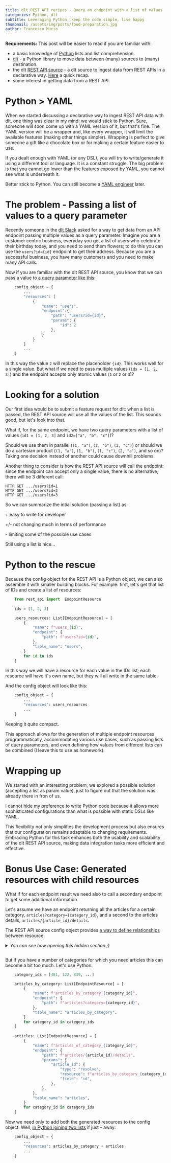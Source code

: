 ```yaml
---
title: dlt REST API recipes - Query an endpoint with a list of values
categories: Python, dlt
subtitle: Leveraging Python, keep the code simple, live happy
thumbnail: /assets/img/posts/food-preparation.jpg
author: Francesco Mucio
---
```


**Requirements:** This post will be easier to read if you are familiar with:
- a basic knowledge of [Python](https://www.python.org/) lists and list comprehension.
- [dlt](https://dlthub.com) - a Python library to move data between (many) sources to (many) destination.
- the dlt [REST API source](https://dlthub.com) - a dlt source to ingest data from REST APIs in a declarative way. [Here](https://www.youtube.com/watch?v=rdNj2S3lli0&ab_channel=UntitledDataCompany) a quick recap.
- some interest in getting data from a REST API.

 
# Python > YAML 
When we started discussing a declarative way to ingest REST API data with dlt, one thing was clear in my mind: we would stick to Python. Sure, someone will soon come up with a YAML version of it, but that's fine. The YAML version will be a wrapper and, like every wrapper, it will limit the available features (making other things simpler). Wrapping is perfect to give someone a gift like a chocolate box or for making a certain feature easier to use.

If you dealt enough with YAML (or any DSL), you will try to write/generate it using a different tool or language. It is a constant struggle. The big problem is that you cannot go lower than the features exposed by YAML, you cannot see what is underneath it.

Better stick to Python. You can still become a [YAML engineer](https://www.reddit.com/r/ProgrammerHumor/comments/9thtqf/seriously_are_we_all_yaml_engineers_now/) later.

# The problem - Passing a list of values to a query parameter
Recently someone in the [dlt Slack](https://join.slack.com/t/dlthub-community/shared_invite/zt-1n5193dbq-rCBmJ6p~ckpSFK4hCF2dYA) asked for a way to get data from an API endpoint passing multiple values as a query parameter. Imagine you are a customer centric business, everyday you get a list of users who celebrate their birthday today, and you need to send them flowers; to do this you can use the `users?id={id}` endpoint to get their address. Because you are a successful business, you have many customers and you need to make many API calls.

Now if you are familiar with the dlt REST API source, you know that we can pass a value to [a query parameter like this](https://www.youtube.com/watch?v=rdNj2S3lli0&t=718):

```python
    config_object = {
        ...
        "resources": [
            {
                "name": "users",
                "endpoint":{
                    "path": "users?id={id}",
                    "params": {
                        "id": 2
                    },
                }
            }
        ]
        ...
    }
```
In this way the value `2` will replace the placeholder `{id}`. This works well for a single value. But what if we need to pass multiple values (`ids = [1, 2, 3]`) and the endpoint accepts only atomic values (`1` or `2` or `3`)?

# Looking for a solution
Our first idea would be to submit a feature request for dlt: when a list is passed, the REST API source will use all the values of the list. This sounds good, but let's look into that.

What if, for the same endpoint, we have two query parameters with a list of values (`id1 = [1, 2, 3]` and `id2=["a", "b", "c"]`)? 

Should we use them in parallel (`(1, "a")`, `(2, "b")`, `(3, "c")`) or should we do a cartesian product (`(1, "a")`, `(1, "b")`, `(1, "c")`, `(2, "a")`, and so on)? Taking one decision instead of another could cause  downhill problems. 

Another thing to consider is how the REST API source will call the endpoint: since the endpoint can accept only a single value, there is no alternative, there will be 3 different call:

```
HTTP GET .../users?id=1
HTTP GET .../users?id=2
HTTP GET .../users?id=3
```

So we can summarize the intial solution (passing a list) as:

\+ easy to write for  developer

\+/- not changing much in terms of performance

\- limiting some of the possible use cases  

Still using a list is nice...

# Python to the rescue
Because the config object for the REST API is a Python object, we can also assemble it with smaller building blocks. For example: first, let's get that list of IDs and create a list of resources:

```python
    from rest_api import  EndpointResource
    
    ids = [1, 2, 3]

    users_resources: List[EndpointResource] = [
        {
            "name": f"users_{id}",
            "endpoint": {
                "path": f"users?id={id}",
            },
            "table_name": "users",
        }
        for id in ids
    ]
```

In this way we will have a resource for each value in the IDs list; each resource will have it's own name, but they will all write in the same table.

And the config object will look like this:

```python
    config_object = {
        ...
        "resources": users_resources
        ...
    }
```
Keeping it quite compact.

This approach allows for the generation of multiple endpoint resources programmatically, accommodating various use cases, such as passing lists of query parameters, and even defining how values from different lists can be combined (I leave this to use as homework).

# Wrapping up
We started with an interesting problem, we explored a possible solution (accepting a list as param value), just to figure out that the solution was already there in fron of us.

I cannot hide my preference to write Python code because it allows more sophisticated configurations than what is possible with static DSLs like YAML.

This flexibility not only simplifies the development process but also ensures that our configuration remains adaptable to changing requirements. Embracing Python for this task enhances both the usability and scalability of the dlt REST API source, making data integration tasks more efficient and effective.

# Bonus Use Case: Generated resources with child resources
What if for each endpoint result we need also to call a secondary endpoint to get some additional information.

Let's assume we have an endpoint returning all the articles for a certain category, `articles?category={category_id}`, and a second to the articles details, `articles/{article_id}/details`.

The REST API source config object provides [a way to define relationships](https://dlthub.com/docs/dlt-ecosystem/verified-sources/rest_api#define-resource-relationships) between resource.

<details>
  <summary><i>You can see how opening this hidden section ;)
  
  </i></summary>
  ## REST API related resources
    For a single category we could do something like this:

```python
    config_object = {
        ...
        "resources": [
            {
                "name": "articles_by_category",
                "endpoint":{
                    "path": "articles?category={category_id}",
                    "params": {
                        "category_id": 2
                    },
                }
            },
            {
                "name": "articles",
                "endpoint":{
                    "path": "articles/{article_id}/details",
                    "params": {
                        "article_id": {
                            "type": "resolve",
                            "resource": "articles_by_category",
                            "field": "id",
                        },
                    },
                }
            },
        ]
        ...
    }
```
</details>

But if you have a number of categories for which you need articles this can become a bit too much. Let's use Python:

```python  
    category_ids = [481, 122, 839, ...]

    articles_by_category: List[EndpointResource] = [
        {
            "name": f"articles_by_category_{category_id}",
            "endpoint": {
                "path": f"articles?category={category_id}",
            },
            "table_name": "articles_by_category",
        }
        for category_id in category_ids
    ]
    
    articles: List[EndpointResource] = [
        {
            "name": f"articles_of_category_{category_id}",
            "endpoint": {
                "path": f"articles/{article_id}/details",
                "params": {
                    "article_id": {
                        "type": "resolve",
                        "resource": f"articles_by_category_{category_id}",
                        "field": "id",
                    },
                },
            },
            "table_name": "articles",
        }
        for category_id in category_ids
    ]
```
Now we need only to add both the generated resources to the config object. Well, [in Python joining two lists](https://stackoverflow.com/questions/1720421/how-do-i-concatenate-two-lists-in-python) if just `+` away:

```python
    config_object = {
        ...
        "resources": articles_by_category + articles
        ...
    }
```
